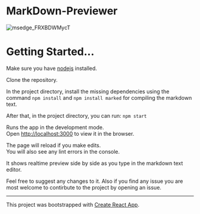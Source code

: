 # MarkDown-Previewer
![msedge_FRXBDWMycT](https://user-images.githubusercontent.com/86161191/138493719-cf69b776-f44c-485d-8098-6be16c147d41.png)

# Getting Started...

Make sure you have [nodejs](https://nodejs.org/en/) installed.

Clone the repository.

In the project directory, install the missing dependencies using the command `npm install` and `npm install marked` for compiling the markdown text.

After that, in the project directory, you can run: `npm start`

Runs the app in the development mode.\
Open [http://localhost:3000](http://localhost:3000) to view it in the browser.

The page will reload if you make edits.\
You will also see any lint errors in the console.

It shows realtime preview side by side as you type in the markdown text editor.

Feel free to suggest any changes to it. 
Also if you find any issue you are most welcome to contirbute to the project by opening an issue.

<hr/>

This project was bootstrapped with [Create React App](https://github.com/facebook/create-react-app).

